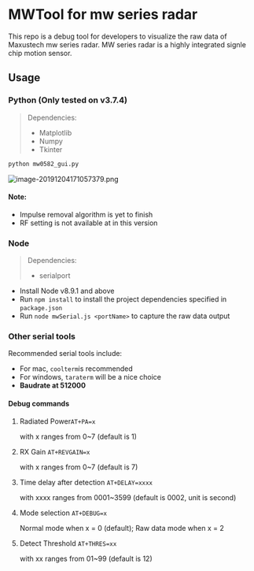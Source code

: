 # MWTool for mw series radar

This repo is a debug tool for developers to visualize the raw data of Maxustech mw series radar. MW series radar is a highly integrated signle chip motion sensor.

## Usage

### Python (Only tested on v3.7.4)

> Dependencies:
>
> - Matplotlib
> - Numpy
> - Tkinter

``` python
python mw0582_gui.py
```

![image-20191204171057379.png](https://i.loli.net/2019/12/04/Ykz1XvrmneRAJDP.png)

#### Note:

- Impulse removal algorithm is yet to finish
- RF setting is not available at in this version

### Node

> Dependencies:
>
> - serialport

- Install Node v8.9.1 and above
- Run `npm install` to install the project dependencies specified in `package.json`
- Run `node mwSerial.js <portName>` to capture the raw data output

### Other serial tools

Recommended serial tools include:

- For mac, `coolterm`is recommended
- For windows, `taraterm` will be a nice choice
- **Baudrate at 512000**

#### Debug commands

1. Radiated Power`AT+PA=x`

   with x ranges from 0~7 (default is 1)

2. RX Gain `AT+REVGAIN=x`

   with x ranges from 0~7 (default is 7)

3. Time delay after detection `AT+DELAY=xxxx`

   with xxxx ranges from 0001~3599 (default is 0002, unit is second)

4. Mode selection `AT+DEBUG=x`

   Normal mode when x = 0 (default); Raw data mode when x = 2

5. Detect Threshold `AT+THRES=xx`

   with xx ranges from 01~99 (default is 12)

